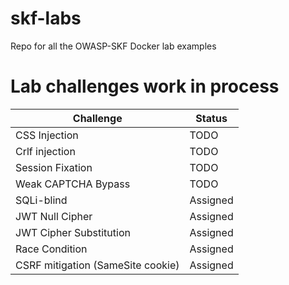 # skf-labs
Repo for all the OWASP-SKF Docker lab examples

# Lab challenges work in process
Challenge | Status
------------ | -------------
CSS Injection | TODO
Crlf injection | TODO
Session Fixation | TODO
Weak CAPTCHA Bypass | TODO
SQLi-blind | Assigned
JWT Null Cipher | Assigned
JWT Cipher Substitution | Assigned
Race Condition | Assigned
CSRF mitigation (SameSite cookie) | Assigned


